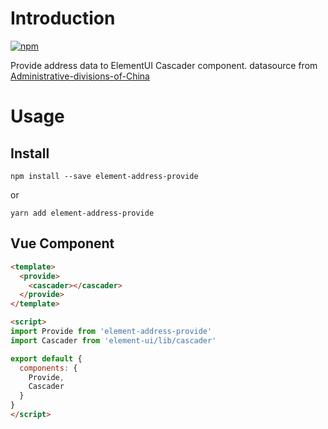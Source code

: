 # Introduction

[![npm](https://img.shields.io/npm/v/element-address-provide.svg?style=for-the-badge)](https://www.npmjs.com/package/element-address-provide)

Provide address data to ElementUI Cascader component. datasource from [Administrative-divisions-of-China](https://github.com/modood/Administrative-divisions-of-China)

# Usage

## Install

`npm install --save element-address-provide`

or

`yarn add element-address-provide`

## Vue Component

``` html
<template>
  <provide>
    <cascader></cascader>
  </provide>
</template>

<script>
import Provide from 'element-address-provide'
import Cascader from 'element-ui/lib/cascader'

export default {
  components: {
    Provide,
    Cascader
  }
}
</script>
```

